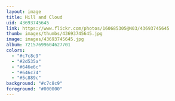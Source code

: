 ```yaml
---
layout: image
title: Hill and Cloud
uid: 43693745645
link: https://www.flickr.com/photos/160685305@N03/43693745645
thumb: images/thumbs/43693745645.jpg
image: images/43693745645.jpg
album: 72157699604627701
colors: 
  - "#c7c8c9"
  - "#2d535a"
  - "#646e6c"
  - "#646c74"
  - "#5c889c"
background: "#c7c8c9"
foreground: "#000000"
---
```


